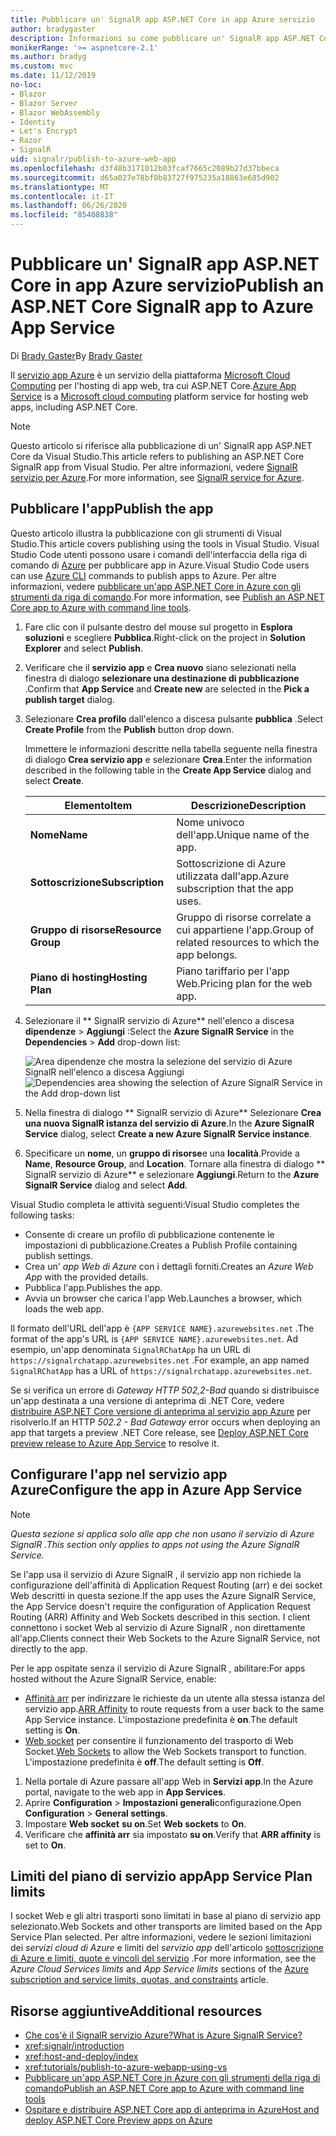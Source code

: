 ```yaml
---
title: Pubblicare un' SignalR app ASP.NET Core in app Azure servizio
author: bradygaster
description: Informazioni su come pubblicare un' SignalR app ASP.NET Core in app Azure servizio.
monikerRange: '>= aspnetcore-2.1'
ms.author: bradyg
ms.custom: mvc
ms.date: 11/12/2019
no-loc:
- Blazor
- Blazor Server
- Blazor WebAssembly
- Identity
- Let's Encrypt
- Razor
- SignalR
uid: signalr/publish-to-azure-web-app
ms.openlocfilehash: d3f48b3171012b03fcaf7665c2089b27d37bbeca
ms.sourcegitcommit: d65a027e78bf0b83727f975235a18863e685d902
ms.translationtype: MT
ms.contentlocale: it-IT
ms.lasthandoff: 06/26/2020
ms.locfileid: "85408838"
---
```

# <a name="publish-an-aspnet-core-signalr-app-to-azure-app-service"></a><span data-ttu-id="7a7f6-103">Pubblicare un' SignalR app ASP.NET Core in app Azure servizio</span><span class="sxs-lookup"><span data-stu-id="7a7f6-103">Publish an ASP.NET Core SignalR app to Azure App Service</span></span>

<span data-ttu-id="7a7f6-104">Di [Brady Gaster](https://twitter.com/bradygaster)</span><span class="sxs-lookup"><span data-stu-id="7a7f6-104">By [Brady Gaster](https://twitter.com/bradygaster)</span></span>

<span data-ttu-id="7a7f6-105">Il [servizio app Azure](/azure/app-service/app-service-web-overview) è un servizio della piattaforma [Microsoft Cloud Computing](https://azure.microsoft.com/) per l'hosting di app web, tra cui ASP.NET Core.</span><span class="sxs-lookup"><span data-stu-id="7a7f6-105">[Azure App Service](/azure/app-service/app-service-web-overview) is a [Microsoft cloud computing](https://azure.microsoft.com/) platform service for hosting web apps, including ASP.NET Core.</span></span>

> [!NOTE]
> <span data-ttu-id="7a7f6-106">Questo articolo si riferisce alla pubblicazione di un' SignalR app ASP.NET Core da Visual Studio.</span><span class="sxs-lookup"><span data-stu-id="7a7f6-106">This article refers to publishing an ASP.NET Core SignalR app from Visual Studio.</span></span> <span data-ttu-id="7a7f6-107">Per altre informazioni, vedere [ SignalR servizio per Azure](https://azure.microsoft.com/services/signalr-service).</span><span class="sxs-lookup"><span data-stu-id="7a7f6-107">For more information, see [SignalR service for Azure](https://azure.microsoft.com/services/signalr-service).</span></span>

## <a name="publish-the-app"></a><span data-ttu-id="7a7f6-108">Pubblicare l'app</span><span class="sxs-lookup"><span data-stu-id="7a7f6-108">Publish the app</span></span>

<span data-ttu-id="7a7f6-109">Questo articolo illustra la pubblicazione con gli strumenti di Visual Studio.</span><span class="sxs-lookup"><span data-stu-id="7a7f6-109">This article covers publishing using the tools in Visual Studio.</span></span> <span data-ttu-id="7a7f6-110">Visual Studio Code utenti possono usare i comandi dell'interfaccia della riga di comando di [Azure](/cli/azure) per pubblicare app in Azure.</span><span class="sxs-lookup"><span data-stu-id="7a7f6-110">Visual Studio Code users can use [Azure CLI](/cli/azure) commands to publish apps to Azure.</span></span> <span data-ttu-id="7a7f6-111">Per altre informazioni, vedere [pubblicare un'app ASP.NET Core in Azure con gli strumenti da riga di comando](/azure/app-service/app-service-web-get-started-dotnet).</span><span class="sxs-lookup"><span data-stu-id="7a7f6-111">For more information, see [Publish an ASP.NET Core app to Azure with command line tools](/azure/app-service/app-service-web-get-started-dotnet).</span></span>

1. <span data-ttu-id="7a7f6-112">Fare clic con il pulsante destro del mouse sul progetto in **Esplora soluzioni** e scegliere **Pubblica**.</span><span class="sxs-lookup"><span data-stu-id="7a7f6-112">Right-click on the project in **Solution Explorer** and select **Publish**.</span></span>

1. <span data-ttu-id="7a7f6-113">Verificare che il **servizio app** e **Crea nuovo** siano selezionati nella finestra di dialogo **selezionare una destinazione di pubblicazione** .</span><span class="sxs-lookup"><span data-stu-id="7a7f6-113">Confirm that **App Service** and **Create new** are selected in the **Pick a publish target** dialog.</span></span>

1. <span data-ttu-id="7a7f6-114">Selezionare **Crea profilo** dall'elenco a discesa pulsante **pubblica** .</span><span class="sxs-lookup"><span data-stu-id="7a7f6-114">Select **Create Profile** from the **Publish** button drop down.</span></span>

   <span data-ttu-id="7a7f6-115">Immettere le informazioni descritte nella tabella seguente nella finestra di dialogo **Crea servizio app** e selezionare **Crea**.</span><span class="sxs-lookup"><span data-stu-id="7a7f6-115">Enter the information described in the following table in the **Create App Service** dialog and select **Create**.</span></span>

   | <span data-ttu-id="7a7f6-116">Elemento</span><span class="sxs-lookup"><span data-stu-id="7a7f6-116">Item</span></span>               | <span data-ttu-id="7a7f6-117">Descrizione</span><span class="sxs-lookup"><span data-stu-id="7a7f6-117">Description</span></span> |
   | ------------------ | ----------- |
   | <span data-ttu-id="7a7f6-118">**Nome**</span><span class="sxs-lookup"><span data-stu-id="7a7f6-118">**Name**</span></span>           | <span data-ttu-id="7a7f6-119">Nome univoco dell'app.</span><span class="sxs-lookup"><span data-stu-id="7a7f6-119">Unique name of the app.</span></span> |
   | <span data-ttu-id="7a7f6-120">**Sottoscrizione**</span><span class="sxs-lookup"><span data-stu-id="7a7f6-120">**Subscription**</span></span>   | <span data-ttu-id="7a7f6-121">Sottoscrizione di Azure utilizzata dall'app.</span><span class="sxs-lookup"><span data-stu-id="7a7f6-121">Azure subscription that the app uses.</span></span> |
   | <span data-ttu-id="7a7f6-122">**Gruppo di risorse**</span><span class="sxs-lookup"><span data-stu-id="7a7f6-122">**Resource Group**</span></span> | <span data-ttu-id="7a7f6-123">Gruppo di risorse correlate a cui appartiene l'app.</span><span class="sxs-lookup"><span data-stu-id="7a7f6-123">Group of related resources to which the app belongs.</span></span> |
   | <span data-ttu-id="7a7f6-124">**Piano di hosting**</span><span class="sxs-lookup"><span data-stu-id="7a7f6-124">**Hosting Plan**</span></span>   | <span data-ttu-id="7a7f6-125">Piano tariffario per l'app Web.</span><span class="sxs-lookup"><span data-stu-id="7a7f6-125">Pricing plan for the web app.</span></span> |

1. <span data-ttu-id="7a7f6-126">Selezionare il \*\* SignalR servizio di Azure\*\* nell'elenco a discesa **dipendenze**  >  **Aggiungi** :</span><span class="sxs-lookup"><span data-stu-id="7a7f6-126">Select the **Azure SignalR Service** in the **Dependencies** > **Add** drop-down list:</span></span>

   <span data-ttu-id="7a7f6-127">![Area dipendenze che mostra la selezione del servizio di Azure SignalR nell'elenco a discesa Aggiungi](publish-to-azure-web-app/_static/signalr-service-dependency.png)</span><span class="sxs-lookup"><span data-stu-id="7a7f6-127">![Dependencies area showing the selection of Azure SignalR Service in the Add drop-down list](publish-to-azure-web-app/_static/signalr-service-dependency.png)</span></span>

1. <span data-ttu-id="7a7f6-128">Nella finestra di dialogo \*\* SignalR servizio di Azure\*\* Selezionare **Crea una nuova SignalR istanza del servizio di Azure**.</span><span class="sxs-lookup"><span data-stu-id="7a7f6-128">In the **Azure SignalR Service** dialog, select **Create a new Azure SignalR Service instance**.</span></span>

1. <span data-ttu-id="7a7f6-129">Specificare un **nome**, un **gruppo di risorse**e una **località**.</span><span class="sxs-lookup"><span data-stu-id="7a7f6-129">Provide a **Name**, **Resource Group**, and **Location**.</span></span> <span data-ttu-id="7a7f6-130">Tornare alla finestra di dialogo \*\* SignalR servizio di Azure\*\* e selezionare **Aggiungi**.</span><span class="sxs-lookup"><span data-stu-id="7a7f6-130">Return to the **Azure SignalR Service** dialog and select **Add**.</span></span>

<span data-ttu-id="7a7f6-131">Visual Studio completa le attività seguenti:</span><span class="sxs-lookup"><span data-stu-id="7a7f6-131">Visual Studio completes the following tasks:</span></span>

* <span data-ttu-id="7a7f6-132">Consente di creare un profilo di pubblicazione contenente le impostazioni di pubblicazione.</span><span class="sxs-lookup"><span data-stu-id="7a7f6-132">Creates a Publish Profile containing publish settings.</span></span>
* <span data-ttu-id="7a7f6-133">Crea un' *app Web di Azure* con i dettagli forniti.</span><span class="sxs-lookup"><span data-stu-id="7a7f6-133">Creates an *Azure Web App* with the provided details.</span></span>
* <span data-ttu-id="7a7f6-134">Pubblica l'app.</span><span class="sxs-lookup"><span data-stu-id="7a7f6-134">Publishes the app.</span></span>
* <span data-ttu-id="7a7f6-135">Avvia un browser che carica l'app Web.</span><span class="sxs-lookup"><span data-stu-id="7a7f6-135">Launches a browser, which loads the web app.</span></span>

<span data-ttu-id="7a7f6-136">Il formato dell'URL dell'app è `{APP SERVICE NAME}.azurewebsites.net` .</span><span class="sxs-lookup"><span data-stu-id="7a7f6-136">The format of the app's URL is `{APP SERVICE NAME}.azurewebsites.net`.</span></span> <span data-ttu-id="7a7f6-137">Ad esempio, un'app denominata `SignalRChatApp` ha un URL di `https://signalrchatapp.azurewebsites.net` .</span><span class="sxs-lookup"><span data-stu-id="7a7f6-137">For example, an app named `SignalRChatApp` has a URL of `https://signalrchatapp.azurewebsites.net`.</span></span>

<span data-ttu-id="7a7f6-138">Se si verifica un errore di *Gateway HTTP 502,2-Bad* quando si distribuisce un'app destinata a una versione di anteprima di .NET Core, vedere [distribuire ASP.NET Core versione di anteprima al servizio app Azure](xref:host-and-deploy/azure-apps/index#deploy-aspnet-core-preview-release-to-azure-app-service) per risolverlo.</span><span class="sxs-lookup"><span data-stu-id="7a7f6-138">If an HTTP *502.2 - Bad Gateway* error occurs when deploying an app that targets a preview .NET Core release, see [Deploy ASP.NET Core preview release to Azure App Service](xref:host-and-deploy/azure-apps/index#deploy-aspnet-core-preview-release-to-azure-app-service) to resolve it.</span></span>

## <a name="configure-the-app-in-azure-app-service"></a><span data-ttu-id="7a7f6-139">Configurare l'app nel servizio app Azure</span><span class="sxs-lookup"><span data-stu-id="7a7f6-139">Configure the app in Azure App Service</span></span>

> [!NOTE]
> <span data-ttu-id="7a7f6-140">*Questa sezione si applica solo alle app che non usano il servizio di Azure SignalR .*</span><span class="sxs-lookup"><span data-stu-id="7a7f6-140">*This section only applies to apps not using the Azure SignalR Service.*</span></span>
>
> <span data-ttu-id="7a7f6-141">Se l'app usa il servizio di Azure SignalR , il servizio app non richiede la configurazione dell'affinità di Application Request Routing (arr) e dei socket Web descritti in questa sezione.</span><span class="sxs-lookup"><span data-stu-id="7a7f6-141">If the app uses the Azure SignalR Service, the App Service doesn't require the configuration of Application Request Routing (ARR) Affinity and Web Sockets described in this section.</span></span> <span data-ttu-id="7a7f6-142">I client connettono i socket Web al servizio di Azure SignalR , non direttamente all'app.</span><span class="sxs-lookup"><span data-stu-id="7a7f6-142">Clients connect their Web Sockets to the Azure SignalR Service, not directly to the app.</span></span>

<span data-ttu-id="7a7f6-143">Per le app ospitate senza il servizio di Azure SignalR , abilitare:</span><span class="sxs-lookup"><span data-stu-id="7a7f6-143">For apps hosted without the Azure SignalR Service, enable:</span></span>

* <span data-ttu-id="7a7f6-144">[Affinità arr](https://azure.github.io/AppService/2016/05/16/Disable-Session-affinity-cookie-(ARR-cookie)-for-Azure-web-apps.html) per indirizzare le richieste da un utente alla stessa istanza del servizio app.</span><span class="sxs-lookup"><span data-stu-id="7a7f6-144">[ARR Affinity](https://azure.github.io/AppService/2016/05/16/Disable-Session-affinity-cookie-(ARR-cookie)-for-Azure-web-apps.html) to route requests from a user back to the same App Service instance.</span></span> <span data-ttu-id="7a7f6-145">L'impostazione predefinita è **on**.</span><span class="sxs-lookup"><span data-stu-id="7a7f6-145">The default setting is **On**.</span></span>
* <span data-ttu-id="7a7f6-146">[Web socket](xref:fundamentals/websockets) per consentire il funzionamento del trasporto di Web Socket.</span><span class="sxs-lookup"><span data-stu-id="7a7f6-146">[Web Sockets](xref:fundamentals/websockets) to allow the Web Sockets transport to function.</span></span> <span data-ttu-id="7a7f6-147">L'impostazione predefinita è **off**.</span><span class="sxs-lookup"><span data-stu-id="7a7f6-147">The default setting is **Off**.</span></span>

1. <span data-ttu-id="7a7f6-148">Nella portale di Azure passare all'app Web in **Servizi app**.</span><span class="sxs-lookup"><span data-stu-id="7a7f6-148">In the Azure portal, navigate to the web app in **App Services**.</span></span>
1. <span data-ttu-id="7a7f6-149">Aprire **Configuration**  >  **Impostazioni generali**configurazione.</span><span class="sxs-lookup"><span data-stu-id="7a7f6-149">Open **Configuration** > **General settings**.</span></span>
1. <span data-ttu-id="7a7f6-150">Impostare **Web socket** **su on**.</span><span class="sxs-lookup"><span data-stu-id="7a7f6-150">Set **Web sockets** to **On**.</span></span>
1. <span data-ttu-id="7a7f6-151">Verificare che **affinità arr** sia impostato **su on**.</span><span class="sxs-lookup"><span data-stu-id="7a7f6-151">Verify that **ARR affinity** is set to **On**.</span></span>

## <a name="app-service-plan-limits"></a><span data-ttu-id="7a7f6-152">Limiti del piano di servizio app</span><span class="sxs-lookup"><span data-stu-id="7a7f6-152">App Service Plan limits</span></span>

<span data-ttu-id="7a7f6-153">I socket Web e gli altri trasporti sono limitati in base al piano di servizio app selezionato.</span><span class="sxs-lookup"><span data-stu-id="7a7f6-153">Web Sockets and other transports are limited based on the App Service Plan selected.</span></span> <span data-ttu-id="7a7f6-154">Per altre informazioni, vedere le sezioni limitazioni dei *servizi cloud di Azure* e limiti del *servizio app* dell'articolo [sottoscrizione di Azure e limiti, quote e vincoli del servizio](/azure/azure-subscription-service-limits#app-service-limits) .</span><span class="sxs-lookup"><span data-stu-id="7a7f6-154">For more information, see the *Azure Cloud Services limits* and *App Service limits* sections of the [Azure subscription and service limits, quotas, and constraints](/azure/azure-subscription-service-limits#app-service-limits) article.</span></span>

## <a name="additional-resources"></a><span data-ttu-id="7a7f6-155">Risorse aggiuntive</span><span class="sxs-lookup"><span data-stu-id="7a7f6-155">Additional resources</span></span>

* <span data-ttu-id="7a7f6-156">[Che cos'è il SignalR servizio Azure?](/azure/azure-signalr/signalr-overview)</span><span class="sxs-lookup"><span data-stu-id="7a7f6-156">[What is Azure SignalR Service?](/azure/azure-signalr/signalr-overview)</span></span>
* <xref:signalr/introduction>
* <xref:host-and-deploy/index>
* <xref:tutorials/publish-to-azure-webapp-using-vs>
* [<span data-ttu-id="7a7f6-157">Pubblicare un'app ASP.NET Core in Azure con gli strumenti della riga di comando</span><span class="sxs-lookup"><span data-stu-id="7a7f6-157">Publish an ASP.NET Core app to Azure with command line tools</span></span>](/azure/app-service/app-service-web-get-started-dotnet)
* [<span data-ttu-id="7a7f6-158">Ospitare e distribuire ASP.NET Core app di anteprima in Azure</span><span class="sxs-lookup"><span data-stu-id="7a7f6-158">Host and deploy ASP.NET Core Preview apps on Azure</span></span>](xref:host-and-deploy/azure-apps/index#deploy-aspnet-core-preview-release-to-azure-app-service)
